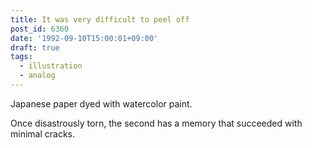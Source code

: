 ```yaml
---
title: It was very difficult to peel off
post_id: 6360
date: '1992-09-10T15:00:01+09:00'
draft: true
tags:
  - illustration
  - analog
---
```


Japanese paper dyed with watercolor paint.

Once disastrously torn, the second has a memory that succeeded with minimal cracks.
